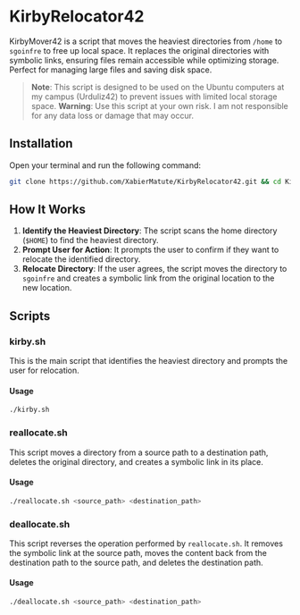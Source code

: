 # KirbyRelocator42

KirbyMover42 is a script that moves the heaviest directories from `/home` to `sgoinfre` to free up local space. It replaces the original directories with symbolic links, ensuring files remain accessible while optimizing storage. Perfect for managing large files and saving disk space.

> **Note**: This script is designed to be used on the Ubuntu computers at my campus (Urduliz42) to prevent issues with limited local storage space.
> **Warning**: Use this script at your own risk. I am not responsible for any data loss or damage that may occur.

## Installation

Open your terminal and run the following command:

```bash
git clone https://github.com/XabierMatute/KirbyRelocator42.git && cd KirbyRelocator42 && chmod +x installer.sh; /bin/sh installer.sh; kirby42
```

## How It Works

1. **Identify the Heaviest Directory**: The script scans the home directory (`$HOME`) to find the heaviest directory.
2. **Prompt User for Action**: It prompts the user to confirm if they want to relocate the identified directory.
3. **Relocate Directory**: If the user agrees, the script moves the directory to `sgoinfre` and creates a symbolic link from the original location to the new location.

## Scripts

### kirby.sh

This is the main script that identifies the heaviest directory and prompts the user for relocation.

#### Usage

```bash
./kirby.sh
```

### reallocate.sh

This script moves a directory from a source path to a destination path, deletes the original directory, and creates a symbolic link in its place.

#### Usage

```bash
./reallocate.sh <source_path> <destination_path>
```

### deallocate.sh

This script reverses the operation performed by `reallocate.sh`. It removes the symbolic link at the source path, moves the content back from the destination path to the source path, and deletes the destination path.

#### Usage

```bash
./deallocate.sh <source_path> <destination_path>
```